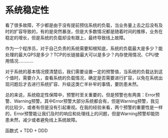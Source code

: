 # 系统稳定性

看了很多故障，不少都是由于没有提前预估系统的负载，当业务量上去之后没有及时的扩容导致的，有的是突然暴涨，但是大多数情况都是随着时间的推移，业务在稳定的增长，但是系统的负载却没有跟上，最终导致线上故障。

作为一个程序员，对于自己负责的系统需要知根知底，系统的负载最大是多少？能处理的最大QPS是多少？TCP的长链接最大可以是多少？内存使用情况、CPU使用情况…………

对于系统的基本情况摸清楚后，我们需要设置一定的预警值，当系统的负载达到这个值时，需要介入，查看系统的负载情况，确定是否需要进行扩容，以免在系统出现问题后才去进行系统扩容、升级这类亡羊补牢的事情，要防患未然。

总的来说，系统稳定性保障中，预警时至关重要的，但是预警也有两类：Error预警、Warning预警。其中Error预警大部分系统都会有，但是Warning预警，我见的比较少，或者有但是没有引起重视。在我的经验来看，两个预警的重要性是一样的，Error预警能让我们及时的响应和处理线上的问题，但是Warning预警却能防患未然，减少或者避免线上系统故障。



函数式 + TDD + DDD

